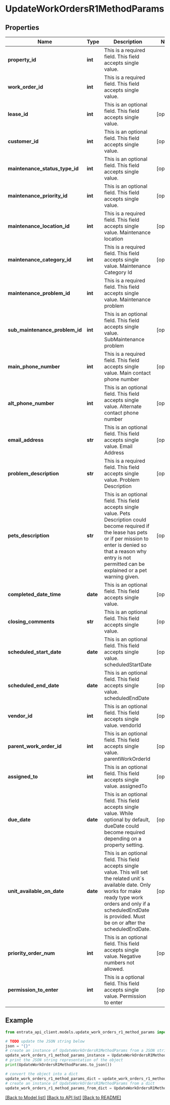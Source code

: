 # UpdateWorkOrdersR1MethodParams


## Properties

Name | Type | Description | Notes
------------ | ------------- | ------------- | -------------
**property_id** | **int** | This is a required field. This field accepts single value. | 
**work_order_id** | **int** | This is a required field. This field accepts single value. | 
**lease_id** | **int** |   This is an optional field. This field accepts single value. | [optional] 
**customer_id** | **int** |   This is an optional field. This field accepts single value. | [optional] 
**maintenance_status_type_id** | **int** | This is an optional field. This field accepts single value. | [optional] 
**maintenance_priority_id** | **int** | This is an optional field. This field accepts single value. | [optional] 
**maintenance_location_id** | **int** | This is a required field. This field accepts single value. Maintenance location | [optional] 
**maintenance_category_id** | **int** | This is a required field. This field accepts single value. Maintenance Category Id | [optional] 
**maintenance_problem_id** | **int** | This is a required field. This field accepts single value. Maintenance problem | 
**sub_maintenance_problem_id** | **int** | This is an optional field. This field accepts single value. SubMaintenance problem | [optional] 
**main_phone_number** | **int** | This is a required field. This field accepts single value. Main contact phone number | [optional] 
**alt_phone_number** | **int** | This is an optional field. This field accepts single value. Alternate contact phone number | [optional] 
**email_address** | **str** | This is an optional field. This field accepts single value. Email Address | [optional] 
**problem_description** | **str** | This is a required field. This field accepts single value. Problem Description | [optional] 
**pets_description** | **str** | This is an optional field. This field accepts single value. Pets Description could become required if the lease has pets or if per mission to enter is denied so that a reason why entry is not permitted can be explained or a pet warning given. | [optional] 
**completed_date_time** | **date** | This is an optional field. This field accepts single value. | [optional] 
**closing_comments** | **str** | This is an optional field. This field accepts single value. | [optional] 
**scheduled_start_date** | **date** | This is an optional field. This field accepts single value. scheduledStartDate | [optional] 
**scheduled_end_date** | **date** | This is an optional field. This field accepts single value. scheduledEndDate | [optional] 
**vendor_id** | **int** | This is an optional field. This field accepts single value. vendorId | [optional] 
**parent_work_order_id** | **int** | This is an optional field. This field accepts single value. parentWorkOrderId | [optional] 
**assigned_to** | **int** | This is an optional field. This field accepts single value. assignedTo | [optional] 
**due_date** | **date** | This is an optional field. This field accepts single value. While optional by default, dueDate could become required depending on a property setting. | [optional] 
**unit_available_on_date** | **date** | This is an optional field. This field accepts single value. This will set the related unit&#x60;s available date. Only works for make ready type work orders and only if a scheduledEndDate is provided. Must be on or after the scheduledEndDate. | [optional] 
**priority_order_num** | **int** |   This is an optional field. This field accepts single value. Negative numbers not allowed. | [optional] 
**permission_to_enter** | **int** | This is a optional field. This field accepts single value. Permission to enter | [optional] 

## Example

```python
from entrata_api_client.models.update_work_orders_r1_method_params import UpdateWorkOrdersR1MethodParams

# TODO update the JSON string below
json = "{}"
# create an instance of UpdateWorkOrdersR1MethodParams from a JSON string
update_work_orders_r1_method_params_instance = UpdateWorkOrdersR1MethodParams.from_json(json)
# print the JSON string representation of the object
print(UpdateWorkOrdersR1MethodParams.to_json())

# convert the object into a dict
update_work_orders_r1_method_params_dict = update_work_orders_r1_method_params_instance.to_dict()
# create an instance of UpdateWorkOrdersR1MethodParams from a dict
update_work_orders_r1_method_params_from_dict = UpdateWorkOrdersR1MethodParams.from_dict(update_work_orders_r1_method_params_dict)
```
[[Back to Model list]](../README.md#documentation-for-models) [[Back to API list]](../README.md#documentation-for-api-endpoints) [[Back to README]](../README.md)


